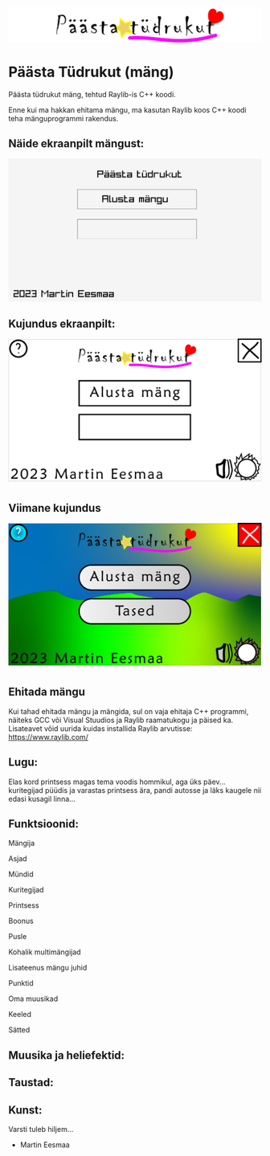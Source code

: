 ![logo.png](logo.png)

# Päästa Tüdrukut (mäng)

Päästa tüdrukut mäng, tehtud Raylib-is C++ koodi.

Enne kui ma hakkan ehitama mängu, ma kasutan Raylib koos C++ koodi teha mänguprogrammi rakendus.

## Näide ekraanpilt mängust:

![ekraanpilt.png](ekraanpilt.png)

## Kujundus ekraanpilt:

![kujundus.png](kujundus.png)

## Viimane kujundus

![PäästaTüdrukutMenüü_viimane.png](kujundused/PäästaTüdrukutMenüü_viimane.png)

## Ehitada mängu

Kui tahad ehitada mängu ja mängida, sul on vaja ehitaja C++ programmi, näiteks GCC või Visual Stuudios ja Raylib raamatukogu ja päised ka. Lisateavet võid uurida kuidas installida Raylib arvutisse: https://www.raylib.com/

## Lugu:

Elas kord printsess magas tema voodis hommikul, aga üks päev… kuritegijad püüdis ja varastas printsess ära, pandi autosse ja läks kaugele nii edasi kusagil linna…

## Funktsioonid:

Mängija

Asjad

Mündid

Kuritegijad

Printsess

Boonus

Pusle

Kohalik multimängijad

Lisateenus mängu juhid

Punktid

Oma muusikad

Keeled

Sätted

## Muusika ja heliefektid:

## Taustad:

## Kunst:

Varsti tuleb hiljem...

- Martin Eesmaa